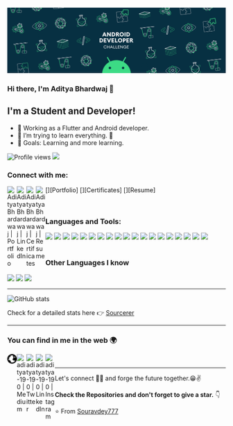 ![](profile.gif)

### Hi there, I'm Aditya Bhardwaj 👋

## I'm a Student and Developer!

- 🔭 Working as a Flutter and Android developer.
- 🌱 I’m trying to learn everything. 🤣
- 🥅 Goals: Learning and more learning.


![Profile views](https://gpvc.arturio.dev/aditya-190)  <img src="https://img.shields.io/github/followers/aditya-190?label=Follow" style=" float:left, margin-right:10px" />


### Connect with me:

[<img align="left" alt="Aditya Bhardwaj | Portfolio" width="22px" src="" />][Portfolio]
[<img align="left" alt="Aditya Bhardwaj | LinkedIn" width="22px" src="" />][linkedin]
[<img align="left" alt="Aditya Bhardwaj | Certificates" width="22px" src="" />][Certificates]
[<img align="left" alt="Aditya Bhardwaj | Resume" width="22px" src="" />][Resume]

<br />

### Languages and Tools:

<img src = "https://img.shields.io/badge/-HTML5-E34F26?style=flat&logo=html5&logoColor=white"> <img src = "https://img.shields.io/badge/-CSS3-1572B6?style=flat&logo=css3&logoColor=white">
<img src="https://img.shields.io/badge/-Bootstrap-563D7C?style=flat&logo=bootstrap&logoColor=white">
<img src="https://img.shields.io/badge/-JavaScript-eed718?style=flat&logo=javascript&logoColor=ffffff">
<img src="https://img.shields.io/badge/-Sass-cc6699?style=flat&logo=sass&logoColor=ffffff">
<img src="https://img.shields.io/badge/-React-000000?style=flat&logo=react&logoColor=00c8ff">
<img src="https://img.shields.io/badge/-MongoDB-4DB33D?style=flat&logo=mongodb&logoColor=FFFFFF">
<img src="https://img.shields.io/badge/-GraphQL-e535ab?style=flat&logo=graphql&logoColor=FFFFFF">
<img src="https://img.shields.io/badge/-MySQL-F29111?style=flat&logo=mysql&logoColor=FFFFFF">
<img src="https://img.shields.io/badge/-Express.js-787878?style=flat">
<img src="https://img.shields.io/badge/-Node.js-3C873A?style=flat&logo=Node.js&logoColor=white">
<img src="https://img.shields.io/badge/-Firebase-FFA611?style=flat&logo=firebase&logoColor=FFFFFF">
<img src="http://img.shields.io/badge/-Google%20Cloud%20Platform-4285F4?style=flat&logo=google%20cloud&logoColor=white">
<img src="https://img.shields.io/badge/-Progressive Web Apps-5A0FC8?style=flat">
<img src="http://img.shields.io/badge/-Git-F1502F?style=flat&logo=git&logoColor=FFFFFF">
<img src="http://img.shields.io/badge/-Github-000000?style=flat&logo=github&logoColor=FFFFFF">
<img src="http://img.shields.io/badge/-VS%20Code-007ACC?style=flat&logo=visual%20studio%20code&logoColor=white">
<img src="http://img.shields.io/badge/-Heroku-430098?style=flat&logo=heroku&logoColor=white">
<img src="http://img.shields.io/badge/-Vercel-black?style=flat&logo=vercel&logoColor=white">
<br />
<br />

### Other Languages I know
<img src="http://img.shields.io/badge/-Java-F89820?style=flat&logo=java&logoColor=white"> <img src="https://img.shields.io/badge/-C%20&%20C++-659ad2?style=flat&logo=c%2B%2B&logoColor=ffffff"> <img src="https://img.shields.io/badge/-Python-black?style=flat&logo=python&logoColor=white"> 


---


![GitHub stats](https://github-readme-stats.vercel.app/api?username=aditya-190&show_icons=true&hide_border=true)

Check for a detailed stats here :point_right: [Sourcerer](https://sourcerer.io/aditya-190)


---


### You can find in me in the web 🌍
[<img align="left" alt="aditya-190" width="22px" src="https://raw.githubusercontent.com/iconic/open-iconic/master/svg/globe.svg" />][website]
[<img align="left" alt="aditya-190 | Medium" width="22px" src="https://cdn.jsdelivr.net/npm/simple-icons@v3/icons/medium.svg" />][medium]
[<img align="left" alt="aditya-190 | Twitter" width="22px" src="https://cdn.jsdelivr.net/npm/simple-icons@v3/icons/twitter.svg" />][twitter]
[<img align="left" alt="aditya-190 | LinkedIn" width="22px" src="https://cdn.jsdelivr.net/npm/simple-icons@v3/icons/linkedin.svg" />][linkedin]
[<img align="left" alt="aditya-190 | Instagram" width="22px" src="https://cdn.jsdelivr.net/npm/simple-icons@v3/icons/instagram.svg" />][instagram]

<br/>


---


Let's connect 👨‍💻 and forge the future together.😁✌

**Check the Repositories and don't forget to give a star.** 👇

:star: From [Souravdey777](https://github.com/Souravdey777)

[website]: https://adi-bhardwaj.web.app
[twitter]: https://twitter.com/aditya-190
[youtube]: https://youtube.com/
[instagram]: https://www.instagram.com/aditya-190/
[linkedin]: https://www.linkedin.com/in/adi-bhardwaj/
[medium]: https://medium.com/@ab2225/
